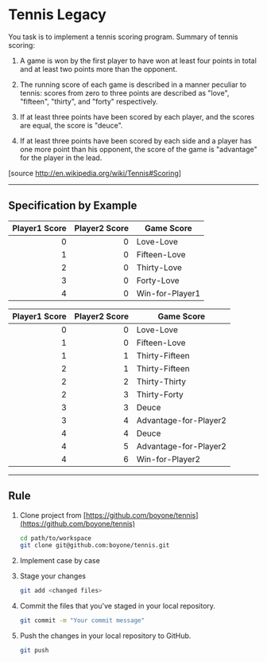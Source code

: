 # Tennis Legacy

You task is to implement a tennis scoring program.
Summary of tennis scoring:

1. A game is won by the first player to have won at least four points in total and at least two points more than the opponent.

2. The running score of each game is described in a manner peculiar to tennis: scores from zero to three points are described as "love", "fifteen", "thirty", and "forty" respectively.

3. If at least three points have been scored by each player, and the scores are equal, the score is "deuce".

4. If at least three points have been scored by each side and a player has one more point than his opponent, the score of the game is "advantage" for the player in the lead.

[source http://en.wikipedia.org/wiki/Tennis#Scoring]

---

## Specification by Example

| Player1 Score | Player2 Score | Game Score      |
| ------------: | ------------: | --------------- |
|             0 |             0 | Love-Love       |
|             1 |             0 | Fifteen-Love    |
|             2 |             0 | Thirty-Love     |
|             3 |             0 | Forty-Love      |
|             4 |             0 | Win-for-Player1 |

| Player1 Score | Player2 Score | Game Score            |
| ------------: | ------------: | --------------------- |
|             0 |             0 | Love-Love             |
|             1 |             0 | Fifteen-Love          |
|             1 |             1 | Thirty-Fifteen        |
|             2 |             1 | Thirty-Fifteen        |
|             2 |             2 | Thirty-Thirty         |
|             2 |             3 | Thirty-Forty          |
|             3 |             3 | Deuce                 |
|             3 |             4 | Advantage-for-Player2 |
|             4 |             4 | Deuce                 |
|             4 |             5 | Advantage-for-Player2 |
|             4 |             6 | Win-for-Player2       |

---

## Rule

1. Clone project from [https://github.com/boyone/tennis](https://github.com/boyone/tennis)

   ```sh
   cd path/to/workspace
   git clone git@github.com:boyone/tennis.git
   ```

2. Implement case by case

3. Stage your changes

   ```sh
   git add <changed files>
   ```

4. Commit the files that you've staged in your local repository.

   ```sh
   git commit -m "Your commit message"
   ```

5. Push the changes in your local repository to GitHub.

   ```sh
   git push
   ```
